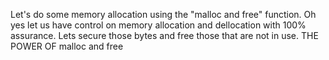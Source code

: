 Let's do some memory allocation using the "malloc and free" function. Oh yes let us have control on memory allocation and dellocation with 100% assurance. Lets secure those bytes and free those that are not in use. THE POWER OF malloc and free
